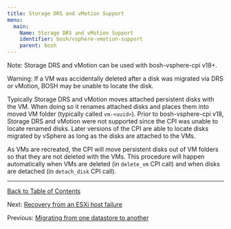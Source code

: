 ```yaml
---
title: Storage DRS and vMotion Support
menu:
  main:
    Name: Storage DRS and vMotion Support
    identifier: bosh/vsphere-vmotion-support
    parent: bosh
---
```


<p class="note">Note: Storage DRS and vMotion can be used with bosh-vsphere-cpi v18+.</p>

<p class="note">Warning: If a VM was accidentally deleted after a disk was migrated via DRS or vMotion, BOSH may be unable to locate the disk.</p>

Typically Storage DRS and vMotion moves attached persistent disks with the VM. When doing so it renames attached disks and places them into moved VM folder (typically called `vm-<uuid>`). Prior to bosh-vsphere-cpi v18, Storage DRS and vMotion were not supported since the CPI was unable to locate renamed disks. Later versions of the CPI are able to locate disks migrated by vSphere as long as the disks are attached to the VMs.

As VMs are recreated, the CPI will move persistent disks out of VM folders so that they are not deleted with the VMs. This procedure will happen automatically when VMs are deleted (in `delete_vm` CPI call) and when disks are detached (in `detach_disk` CPI call).

---
[Back to Table of Contents](index.html#cpi-config)

Next: [Recovery from an ESXi host failure](vsphere-esxi-host-failure.html)

Previous: [Migrating from one datastore to another](vsphere-migrate-datastores.html)
